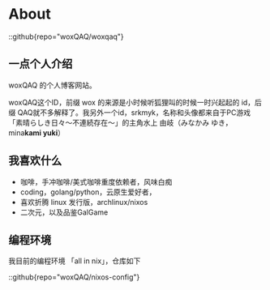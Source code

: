 # About

<!-- This is the demo site for [Fuwari](https://github.com/saicaca/fuwari). -->

::github{repo="woxQAQ/woxqaq"}

## 一点个人介绍

woxQAQ 的个人博客网站。

woxQAQ这个ID，前缀 wox 的来源是小时候听狐狸叫的时候一时兴起起的 id，后缀 QAQ就不多解释了。我另外一个id，srkmyk，名称和头像都来自于PC游戏「素晴らしき日々～不連続存在～」的主角水上 由岐（みなかみ ゆき，mina**kami yuki**）

## 我喜欢什么

- 咖啡，手冲咖啡/美式咖啡重度依赖者，风味白痴
- coding，golang/python，云原生爱好者，
- 喜欢折腾 linux 发行版，archlinux/nixos
- 二次元，以及品鉴GalGame

## 编程环境

我目前的编程环境 「all in nix」，仓库如下

::github{repo="woxQAQ/nixos-config"}

